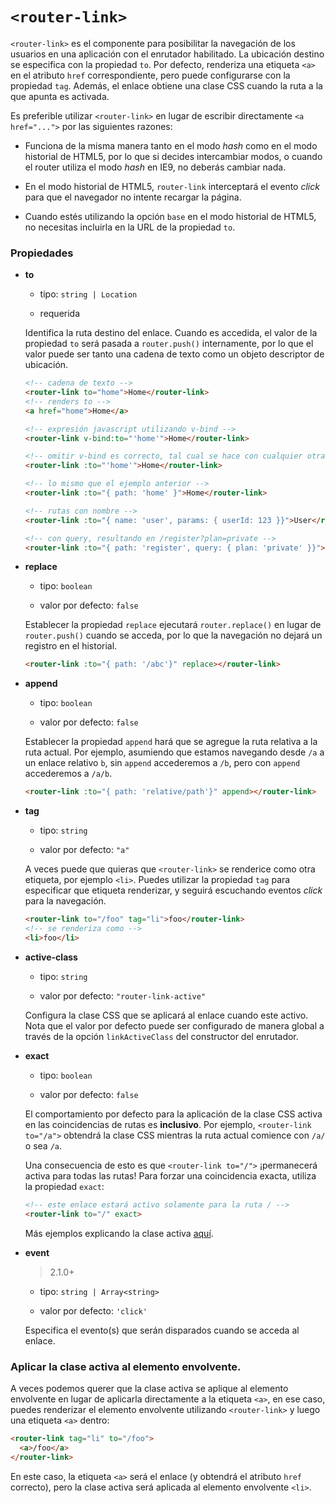# `<router-link>`

`<router-link>` es el componente para posibilitar la navegación de los usuarios en una aplicación con el enrutador habilitado. La ubicación destino se especifica con la propiedad `to`. Por defecto, renderiza una etiqueta `<a>` en el atributo `href` correspondiente, pero puede configurarse con la propiedad `tag`. Además, el enlace obtiene una clase CSS cuando la ruta a la que apunta es activada.

Es preferible utilizar `<router-link>` en lugar de escribir directamente `<a href="...">` por las siguientes razones:

- Funciona de la misma manera tanto en el modo _hash_ como en el modo historial de HTML5, por lo que si decides intercambiar modos, o cuando el router utiliza el modo _hash_ en IE9, no deberás cambiar nada.

- En el modo historial de HTML5, `router-link` interceptará el evento _click_ para que el navegador no intente recargar la página.

- Cuando estés utilizando la opción `base` en el modo historial de HTML5, no necesitas incluirla en la URL de la propiedad `to`.

### Propiedades

- **to**

  - tipo: `string | Location`

  - requerida

  Identifica la ruta destino del enlace. Cuando es accedida, el valor de la propiedad `to` será pasada a `router.push()` internamente, por lo que el valor puede ser tanto una cadena de texto como un objeto descriptor de ubicación.

  ``` html
  <!-- cadena de texto -->
  <router-link to="home">Home</router-link>
  <!-- renders to -->
  <a href="home">Home</a>

  <!-- expresión javascript utilizando v-bind -->
  <router-link v-bind:to="'home'">Home</router-link>

  <!-- omitir v-bind es correcto, tal cual se hace con cualquier otra propiedad -->
  <router-link :to="'home'">Home</router-link>

  <!-- lo mismo que el ejemplo anterior -->
  <router-link :to="{ path: 'home' }">Home</router-link>

  <!-- rutas con nombre -->
  <router-link :to="{ name: 'user', params: { userId: 123 }}">User</router-link>

  <!-- con query, resultando en /register?plan=private -->
  <router-link :to="{ path: 'register', query: { plan: 'private' }}">Register</router-link>
  ```

- **replace**

  - tipo: `boolean`

  - valor por defecto: `false`

  Establecer la propiedad `replace` ejecutará `router.replace()` en lugar de `router.push()` cuando se acceda, por lo que la navegación no dejará un registro en el historial.

  ``` html
  <router-link :to="{ path: '/abc'}" replace></router-link>
  ```

- **append**

  - tipo: `boolean`

  - valor por defecto: `false`

  Establecer la propiedad `append` hará que se agregue la ruta relativa a la ruta actual. Por ejemplo, asumiendo que estamos navegando desde `/a` a un enlace relativo `b`, sin `append` accederemos a `/b`, pero con `append` accederemos a `/a/b`.

  ``` html
  <router-link :to="{ path: 'relative/path'}" append></router-link>
  ```

- **tag**

  - tipo: `string`

  - valor por defecto: `"a"`

  A veces puede que quieras que `<router-link>` se renderice como otra etiqueta, por ejemplo `<li>`. Puedes utilizar la propiedad `tag` para especificar que etiqueta renderizar, y seguirá escuchando eventos _click_ para la navegación.

  ``` html
  <router-link to="/foo" tag="li">foo</router-link>
  <!-- se renderiza como -->
  <li>foo</li>
  ```

- **active-class**

  - tipo: `string`

  - valor por defecto: `"router-link-active"`

  Configura la clase CSS que se aplicará al enlace cuando este activo. Nota que el valor por defecto puede ser configurado de manera global a través de la opción `linkActiveClass`  del constructor del enrutador.

- **exact**

  - tipo: `boolean`

  - valor por defecto: `false`

  El comportamiento por defecto para la aplicación de la clase CSS activa en las coincidencias de rutas es **inclusivo**. Por ejemplo, `<router-link to="/a">` obtendrá la clase CSS mientras la ruta actual comience con `/a/` o sea `/a`.

  Una consecuencia de esto es que `<router-link to="/">` ¡permanecerá activa para todas las rutas! Para forzar una coincidencia exacta, utiliza la propiedad `exact`:

  ``` html
  <!-- este enlace estará activo solamente para la ruta / -->
  <router-link to="/" exact>
  ```

  Más ejemplos explicando la clase activa [aquí](https://jsfiddle.net/8xrk1n9f/).

- **event**

  > 2.1.0+

  - tipo: `string | Array<string>`

  - valor por defecto: `'click'`

  Especifica el evento(s) que serán disparados cuando se acceda al enlace.

### Aplicar la clase activa al elemento envolvente.

A veces podemos querer que la clase activa se aplique al elemento envolvente en lugar de aplicarla directamente a la etiqueta `<a>`, en ese caso, puedes renderizar el elemento envolvente utilizando `<router-link>` y luego una etiqueta `<a>` dentro:

``` html
<router-link tag="li" to="/foo">
  <a>/foo</a>
</router-link>
```

En este caso, la etiqueta `<a>` será el enlace (y obtendrá el atributo `href` correcto), pero la clase activa será aplicada al elemento envolvente `<li>`.
